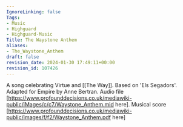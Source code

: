 ```yaml
---
IgnoreLinking: false
Tags:
- Music
- Highguard
- Highguard-Music
Title: The Waystone Anthem
aliases:
- The_Waystone_Anthem
draft: false
revision_date: 2024-01-30 17:49:11+00:00
revision_id: 107426
---
```


A song celebrating Virtue and [[The Way]].
Based on 'Els Segadors'. Adapted for Empire by Anne Bertran.
Audio file [https://www.profounddecisions.co.uk/mediawiki-public/iMages/c/c7/Waystone_Anthem.mid here]. Musical score [https://www.profounddecisions.co.uk/mediawiki-public/images/f/f2/Waystone_Anthem.pdf here]
